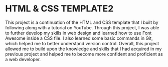 # HTML & CSS TEMPLATE2
This project is a continuation of the HTML and CSS template that I built by following along with a tutorial on YouTube. Through this project, I was able to further develop my skills in web design and learned how to use Font Awesome inside a CSS file. I also learned some basic commands in Git, which helped me to better understand version control. Overall, this project allowed me to build upon the knowledge and skills that I had acquired in my previous project and helped me to become more confident and proficient as a web developer.
